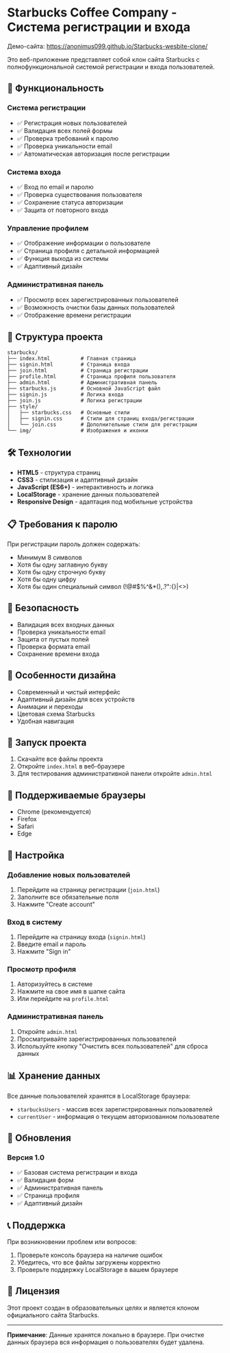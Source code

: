 # Starbucks Coffee Company - Система регистрации и входа

Демо-сайта: https://anonimus099.github.io/Starbucks-wesbite-clone/

Это веб-приложение представляет собой клон сайта Starbucks с полнофункциональной системой регистрации и входа пользователей.

## 🚀 Функциональность

### Система регистрации

- ✅ Регистрация новых пользователей
- ✅ Валидация всех полей формы
- ✅ Проверка требований к паролю
- ✅ Проверка уникальности email
- ✅ Автоматическая авторизация после регистрации

### Система входа

- ✅ Вход по email и паролю
- ✅ Проверка существования пользователя
- ✅ Сохранение статуса авторизации
- ✅ Защита от повторного входа

### Управление профилем

- ✅ Отображение информации о пользователе
- ✅ Страница профиля с детальной информацией
- ✅ Функция выхода из системы
- ✅ Адаптивный дизайн

### Административная панель

- ✅ Просмотр всех зарегистрированных пользователей
- ✅ Возможность очистки базы данных пользователей
- ✅ Отображение времени регистрации

## 📁 Структура проекта

```
starbucks/
├── index.html          # Главная страница
├── signin.html         # Страница входа
├── join.html           # Страница регистрации
├── profile.html        # Страница профиля пользователя
├── admin.html          # Административная панель
├── starbucks.js        # Основной JavaScript файл
├── signin.js           # Логика входа
├── join.js             # Логика регистрации
├── style/
│   ├── starbucks.css   # Основные стили
│   ├── signin.css      # Стили для страниц входа/регистрации
│   └── join.css        # Дополнительные стили для регистрации
└── img/                # Изображения и иконки
```

## 🛠️ Технологии

- **HTML5** - структура страниц
- **CSS3** - стилизация и адаптивный дизайн
- **JavaScript (ES6+)** - интерактивность и логика
- **LocalStorage** - хранение данных пользователей
- **Responsive Design** - адаптация под мобильные устройства

## 📋 Требования к паролю

При регистрации пароль должен содержать:

- Минимум 8 символов
- Хотя бы одну заглавную букву
- Хотя бы одну строчную букву
- Хотя бы одну цифру
- Хотя бы один специальный символ (!@#$%^&\*(),.?":{}|<>)

## 🔐 Безопасность

- Валидация всех входных данных
- Проверка уникальности email
- Защита от пустых полей
- Проверка формата email
- Сохранение времени входа

## 🎨 Особенности дизайна

- Современный и чистый интерфейс
- Адаптивный дизайн для всех устройств
- Анимации и переходы
- Цветовая схема Starbucks
- Удобная навигация

## 🚀 Запуск проекта

1. Скачайте все файлы проекта
2. Откройте `index.html` в веб-браузере
3. Для тестирования административной панели откройте `admin.html`

## 📱 Поддерживаемые браузеры

- Chrome (рекомендуется)
- Firefox
- Safari
- Edge

## 🔧 Настройка

### Добавление новых пользователей

1. Перейдите на страницу регистрации (`join.html`)
2. Заполните все обязательные поля
3. Нажмите "Create account"

### Вход в систему

1. Перейдите на страницу входа (`signin.html`)
2. Введите email и пароль
3. Нажмите "Sign in"

### Просмотр профиля

1. Авторизуйтесь в системе
2. Нажмите на свое имя в шапке сайта
3. Или перейдите на `profile.html`

### Административная панель

1. Откройте `admin.html`
2. Просматривайте зарегистрированных пользователей
3. Используйте кнопку "Очистить всех пользователей" для сброса данных

## 📊 Хранение данных

Все данные пользователей хранятся в LocalStorage браузера:

- `starbucksUsers` - массив всех зарегистрированных пользователей
- `currentUser` - информация о текущем авторизованном пользователе

## 🔄 Обновления

### Версия 1.0

- ✅ Базовая система регистрации и входа
- ✅ Валидация форм
- ✅ Административная панель
- ✅ Страница профиля
- ✅ Адаптивный дизайн

## 📞 Поддержка

При возникновении проблем или вопросов:

1. Проверьте консоль браузера на наличие ошибок
2. Убедитесь, что все файлы загружены корректно
3. Проверьте поддержку LocalStorage в вашем браузере

## 📄 Лицензия

Этот проект создан в образовательных целях и является клоном официального сайта Starbucks.

---

**Примечание**: Данные хранятся локально в браузере. При очистке данных браузера вся информация о пользователях будет удалена.

